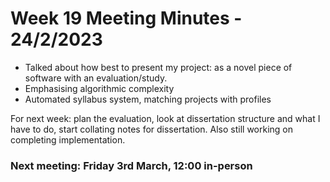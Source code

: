 # Week 19 Meeting Minutes - 24/2/2023
* Talked about how best to present my project: as a novel piece of software with an evaluation/study. 
* Emphasising algorithmic complexity 
* Automated syllabus system, matching projects with profiles

For next week: plan the evaluation, look at dissertation structure and what I have to do, start collating notes for dissertation. Also still working on completing implementation. 
### Next meeting: Friday 3rd March, 12:00 in-person